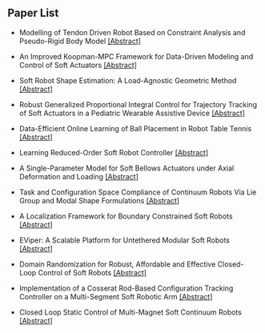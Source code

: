 ## Paper List

- Modelling of Tendon Driven Robot Based on Constraint Analysis and Pseudo-Rigid Body Model
[[Abstract]](https://events.infovaya.com/presentation?id=103445)

- An Improved Koopman-MPC Framework for Data-Driven Modeling and Control of Soft Actuators
[[Abstract]](https://events.infovaya.com/presentation?id=103448)

- Soft Robot Shape Estimation: A Load-Agnostic Geometric Method
[[Abstract]](https://events.infovaya.com/presentation?id=103451)

- Robust Generalized Proportional Integral Control for Trajectory Tracking of Soft Actuators in a Pediatric Wearable Assistive Device
[[Abstract]](https://events.infovaya.com/presentation?id=103454)

- Data-Efficient Online Learning of Ball Placement in Robot Table Tennis
[[Abstract]](https://events.infovaya.com/presentation?id=103457)

- Learning Reduced-Order Soft Robot Controller
[[Abstract]](https://events.infovaya.com/presentation?id=103460)

- A Single-Parameter Model for Soft Bellows Actuators under Axial Deformation and Loading
[[Abstract]](https://events.infovaya.com/presentation?id=103463)

- Task and Configuration Space Compliance of Continuum Robots Via Lie Group and Modal Shape Formulations
[[Abstract]](https://events.infovaya.com/presentation?id=103466)

- A Localization Framework for Boundary Constrained Soft Robots
[[Abstract]](https://events.infovaya.com/presentation?id=103469)

- EViper: A Scalable Platform for Untethered Modular Soft Robots
[[Abstract]](https://events.infovaya.com/presentation?id=103472)

- Domain Randomization for Robust, Affordable and Effective Closed-Loop Control of Soft Robots
[[Abstract]](https://events.infovaya.com/presentation?id=103475)

- Implementation of a Cosserat Rod-Based Configuration Tracking Controller on a Multi-Segment Soft Robotic Arm
[[Abstract]](https://events.infovaya.com/presentation?id=103478)

- Closed Loop Static Control of Multi-Magnet Soft Continuum Robots
[[Abstract]](https://events.infovaya.com/presentation?id=103481)

